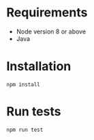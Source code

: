 # Requirements

+ Node version 8 or above
+ Java

# Installation
```
npm install
```
# Run tests
```
npm run test
```
